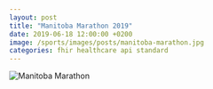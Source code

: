 ```yaml
---
layout: post
title: "Manitoba Marathon 2019"
date: 2019-06-18 12:00:00 +0200
image: /sports/images/posts/manitoba-marathon.jpg
categories: fhir healthcare api standard
---
```


![Manitoba Marathon](/sports/images/posts/manitoba-marathon.jpg)